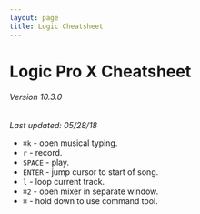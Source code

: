 ```yaml
---
layout: page
title: Logic Cheatsheet
---
```


# Logic Pro X Cheatsheet
###### Version 10.3.0

_Last updated: 05/28/18_

* `⌘k` - open musical typing.
* `r` - record.
* `SPACE` - play.
* `ENTER` - jump cursor to start of song.
* `l` - loop current track.
* `⌘2` - open mixer in separate window.
* `⌘` - hold down to use command tool.
